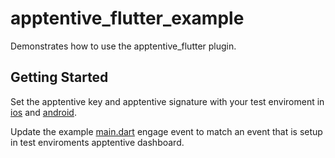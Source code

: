# apptentive_flutter_example

Demonstrates how to use the apptentive_flutter plugin.

## Getting Started

Set the apptentive key and apptentive signature with your test enviroment in [ios](ios/Runner/AppDelegate.m) and [android](android/app/src/main/kotlin/com/example/apptentive_flutter_example/YourApplication.kt).

Update the example [main.dart](lib/main.dart) engage event to match an event that is setup in test enviroments apptentive dashboard.
